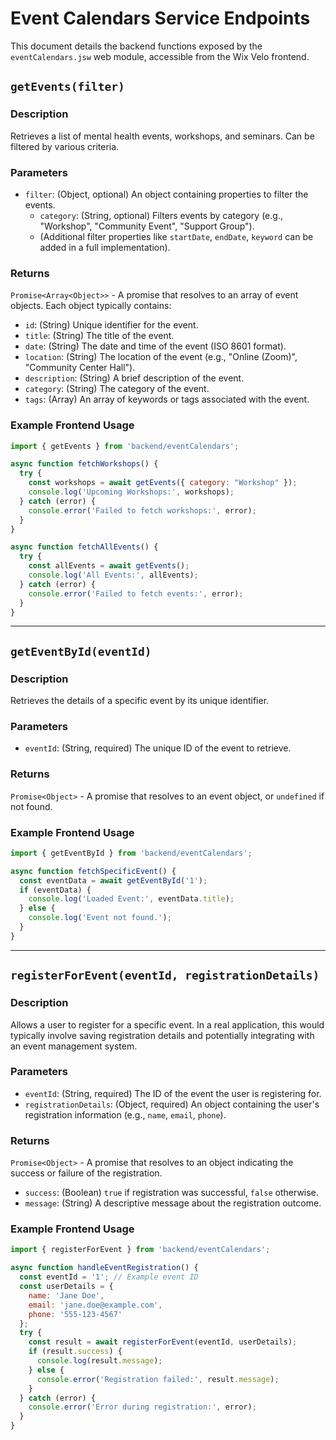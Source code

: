 # Event Calendars Service Endpoints

This document details the backend functions exposed by the `eventCalendars.jsw` web module, accessible from the Wix Velo frontend.

## `getEvents(filter)`

### Description
Retrieves a list of mental health events, workshops, and seminars. Can be filtered by various criteria.

### Parameters
-   `filter`: (Object, optional) An object containing properties to filter the events.
    -   `category`: (String, optional) Filters events by category (e.g., "Workshop", "Community Event", "Support Group").
    -   (Additional filter properties like `startDate`, `endDate`, `keyword` can be added in a full implementation).

### Returns
`Promise<Array<Object>>` - A promise that resolves to an array of event objects. Each object typically contains:
-   `id`: (String) Unique identifier for the event.
-   `title`: (String) The title of the event.
-   `date`: (String) The date and time of the event (ISO 8601 format).
-   `location`: (String) The location of the event (e.g., "Online (Zoom)", "Community Center Hall").
-   `description`: (String) A brief description of the event.
-   `category`: (String) The category of the event.
-   `tags`: (Array<String>) An array of keywords or tags associated with the event.

### Example Frontend Usage
```javascript
import { getEvents } from 'backend/eventCalendars';

async function fetchWorkshops() {
  try {
    const workshops = await getEvents({ category: "Workshop" });
    console.log('Upcoming Workshops:', workshops);
  } catch (error) {
    console.error('Failed to fetch workshops:', error);
  }
}

async function fetchAllEvents() {
  try {
    const allEvents = await getEvents();
    console.log('All Events:', allEvents);
  } catch (error) {
    console.error('Failed to fetch events:', error);
  }
}
```

---

## `getEventById(eventId)`

### Description
Retrieves the details of a specific event by its unique identifier.

### Parameters
-   `eventId`: (String, required) The unique ID of the event to retrieve.

### Returns
`Promise<Object>` - A promise that resolves to an event object, or `undefined` if not found.

### Example Frontend Usage
```javascript
import { getEventById } from 'backend/eventCalendars';

async function fetchSpecificEvent() {
  const eventData = await getEventById('1');
  if (eventData) {
    console.log('Loaded Event:', eventData.title);
  } else {
    console.log('Event not found.');
  }
}
```

---

## `registerForEvent(eventId, registrationDetails)`

### Description
Allows a user to register for a specific event. In a real application, this would typically involve saving registration details and potentially integrating with an event management system.

### Parameters
-   `eventId`: (String, required) The ID of the event the user is registering for.
-   `registrationDetails`: (Object, required) An object containing the user's registration information (e.g., `name`, `email`, `phone`).

### Returns
`Promise<Object>` - A promise that resolves to an object indicating the success or failure of the registration.
-   `success`: (Boolean) `true` if registration was successful, `false` otherwise.
-   `message`: (String) A descriptive message about the registration outcome.

### Example Frontend Usage
```javascript
import { registerForEvent } from 'backend/eventCalendars';

async function handleEventRegistration() {
  const eventId = '1'; // Example event ID
  const userDetails = {
    name: 'Jane Doe',
    email: 'jane.doe@example.com',
    phone: '555-123-4567'
  };
  try {
    const result = await registerForEvent(eventId, userDetails);
    if (result.success) {
      console.log(result.message);
    } else {
      console.error('Registration failed:', result.message);
    }
  } catch (error) {
    console.error('Error during registration:', error);
  }
}
```